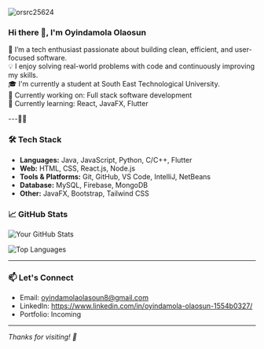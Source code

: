 ![orsrc25624](https://github.com/user-attachments/assets/266f6244-db4d-4ccd-9370-eb1a135999ea)
### Hi there 👋, I'm Oyindamola Olaosun

🔧 I’m a tech enthusiast passionate about building clean, efficient, and user-focused software.  
💡 I enjoy solving real-world problems with code and continuously improving my skills.  
🎓 I'm currently a student at South East Technological University.  
🚀 Currently working on: Full stack software development  
🌱 Currently learning: React, JavaFX, Flutter

---👨‍💻

### 🛠️ Tech Stack
- **Languages:** Java, JavaScript, Python, C/C++, Flutter
- **Web:** HTML, CSS, React.js, Node.js
- **Tools & Platforms:** Git, GitHub, VS Code, IntelliJ, NetBeans
- **Database:** MySQL, Firebase, MongoDB
- **Other:** JavaFX, Bootstrap, Tailwind CSS

### 📈 GitHub Stats

![Your GitHub Stats](https://github-readme-stats.vercel.app/api?username=yourusername&show_icons=true&theme=tokyonight&count_private=true)

![Top Languages](https://github-readme-stats.vercel.app/api/top-langs/?username=yourusername&layout=compact&theme=tokyonight)

---

### 📫 Let's Connect
- Email: oyindamolaolasoun8@gmail.com
- LinkedIn: https://www.linkedin.com/in/oyindamola-olaosun-1554b0327/
- Portfolio: Incoming

---

_Thanks for visiting! 🌟_


